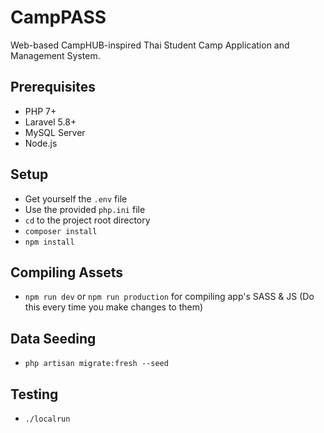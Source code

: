 # CampPASS
Web-based CampHUB-inspired Thai Student Camp Application and Management System.

## Prerequisites
- PHP 7+
- Laravel 5.8+
- MySQL Server
- Node.js

## Setup
- Get yourself the `.env` file
- Use the provided `php.ini` file
- `cd` to the project root directory
- `composer install`
- `npm install`

## Compiling Assets
- `npm run dev` or `npm run production` for compiling app's SASS & JS (Do this every time you make changes to them)

## Data Seeding
- `php artisan migrate:fresh --seed`

## Testing
- `./localrun`
